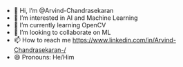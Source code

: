 - 👋 Hi, I’m @Arvind-Chandrasekaran
- 👀 I’m interested in AI and Machine Learning
- 🌱 I’m currently learning OpenCV
- 💞️ I’m looking to collaborate on ML
- 📫 How to reach me https://www.linkedin.com/in/Arvind-Chandrasekaran-/
- 😄 Pronouns: He/Him
 

<!---
Softdev1579/Softdev1579 is a ✨ special ✨ repository because its `README.md` (this file) appears on your GitHub profile.
You can click the Preview link to take a look at your changes.
--->
